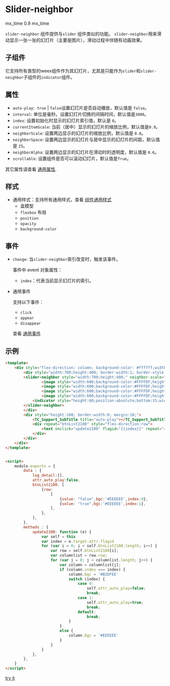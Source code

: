 # Slider-neighbor

mx_time
0.9
mx_time

`slider-neighbor` 组件提供与`slider` 组件类似的功能。 `slider-neighbor`用来滑动显示一张一张的幻灯片（主要是图片），滑动过程中伴随有动画效果。 

## 子组件

它支持所有类型的weex组件作为其幻灯片，尤其是只能作为`slider`和`slider-neighbor`子组件的`indicator`组件。

## 属性

* `auto-play`: <boolean> `true` | `false`设置幻灯片是否自动播放，默认值是 `false`。
* `interval`: <number> 单位是毫秒。设置幻灯片切换的间隔时间，默认值是`3000`。
* `index`: <number>  设置初始化时显示的幻灯片索引值，默认是 `0`。
* `currentItemScale`: <float> 当前（居中）显示的幻灯片的缩放比例，默认值是`0.9`。
* `neighborScale`: <float> 设置两边显示的幻灯片的缩放比例，默认值是 `0.8`。
* `neighborSpace`: <float> 设置两边显示的幻灯片与居中显示的幻灯片的间距，默认值是 `25`。
* `neighborAlpha`: <float> 设置两边显示的幻灯片在滑动时的透明度，默认值是 `0.6`。
* `scrollable`: <boolean>设置组件是否可以滚动幻灯片，默认值是`True`。

其它属性请查看 [通用属性](https://weex-project.io/cn/references/index.html).

## 样式

* 通用样式：支持所有通用样式，查看 [组件通用样式](https://weex-project.io/cn/references/common-style.html)
  - 盒模型
  - `flexbox` 布局
  - `position`
  - `opacity`
  - `background-color`


## 事件

- `change`: 当`slider-neighbor`索引改变时，触发该事件。

  事件中 event 对象属性：

  - `index`：代表当前显示幻灯片的索引。

- 通用事件

  支持以下事件：

  - `click`
  - `appear`
  - `disappear`

  查看 [通用事件](https://weex-project.io/cn/references/common-event.html)



## 示例

```html
<template>
	<div style="flex-direction: column; background-color: #ffffff;width:750;height:600;border-width: 0;">
		<div style="width:700;height:400; border-width:1; border-style:solid; border-color:#000000;margin:0;">
		<slider-neighbor style="width:700;height:400;" neighbor-scale="0.8" neighbor-space="30" current-item-scale="0.90" interval="3000" neighbor-alpha="0.8" auto-play="{{attr_auto_play}}" index=1>
				<image style="width:600;background-color:#FFFFDF;height:400;" src="https://gw.alicdn.com/tps/TB1dzanMVXXXXXQXVXXXXXXXXXX-573-412.png"></image>
				<image style="width:600;background-color:#FFFFDF;height:400;" src="https://gw.alicdn.com/tps/TB1p9CCMVXXXXa_XFXXXXXXXXXX-450-340.png"></image>
				<image style="width:600;background-color:#FFFFDF;height:400;" src="https://gw.alicdn.com/tps/TB1zpSiMVXXXXchXFXXXXXXXXXX-448-338.png"></image>
				<image style="width:600;background-color:#FFFFDF;height:400;" src="https://gw.alicdn.com/tps/TB1EuGIMVXXXXcoXpXXXXXXXXXX-452-337.png"></image>
			<indicator style="height:60;position:absolute;bottom:15;width:700;left:0;itemSelectedColor:#0000FF;itemSize:20;itemColor:#FF0000;"></indicator>
		</slider-neighbor>
		</div>
		<div style="height:100; border-width:0; margin:10;">
			<TC_Support_SubTitle title="auto-play"></TC_Support_SubTitle>
			<div repeat="btnList2100" style="flex-direction:row">
				<text onclick="update2100" flagid="{{index}}" repeat="row" style="width:310; height:50;text-align: center; border-width: 1;border-color: #696969;border-style:solid;border-radius:5; margin:10; background-color: {{bgc}}">auto play: {{value}}</text>
			</div>
		</div>
	</div>
</template>


<script>
	module.exports = {
		data : {
			log_detail:[],
			attr_auto_play:false,
			btnList2100: [
				{row:
					[
						{value: "false",bgc:'#EEEEEE',index:0},
						{value: "true",bgc:'#EEEEEE',index:1},
					],
				},
			],
		},
		methods : {
			update2100: function (e) {
				var self = this
				var index = e.target.attr.flagid
				for (var i = 0; i < self.btnList2100.length; i++) {
					var row = self.btnList2100[i];
					var columnlist = row.row;
					for (var j = 0; j < columnlist.length; j++) {
						var column = columnlist[j];
						if (column.index === index) {
							column.bgc = '#B2DFEE'
							switch (index) {
								case 0:
									self.attr_auto_play=false;
									break;
								case 1:
									self.attr_auto_play=true;
									break;
								default:
									break;
							}
						}
						else {
							column.bgc = '#EEEEEE'
						}
					}
				}
			},
		},
	}
</script>
```

[try it](http://dotwe.org/f9b8552db4c633d1543955ee4c6e24f5)